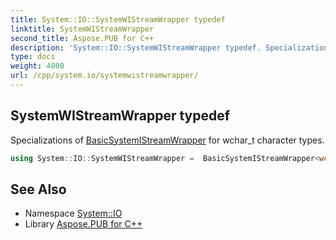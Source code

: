 ```yaml
---
title: System::IO::SystemWIStreamWrapper typedef
linktitle: SystemWIStreamWrapper
second_title: Aspose.PUB for C++
description: 'System::IO::SystemWIStreamWrapper typedef. Specializations of BasicSystemIStreamWrapper for wchar_t character types in C++.'
type: docs
weight: 4800
url: /cpp/system.io/systemwistreamwrapper/
---
```

## SystemWIStreamWrapper typedef


Specializations of [BasicSystemIStreamWrapper](../basicsystemistreamwrapper/) for wchar_t character types.

```cpp
using System::IO::SystemWIStreamWrapper =  BasicSystemIStreamWrapper<wchar_t, std::char_traits<wchar_t>>
```

## See Also

* Namespace [System::IO](../)
* Library [Aspose.PUB for C++](../../)
